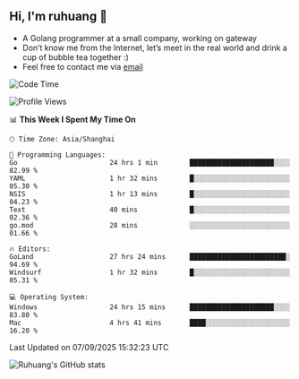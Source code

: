 ## Hi, I'm ruhuang 👋

- A Golang programmer at a small company, working on gateway
- Don’t know me from the Internet, let’s meet in the real world and drink a cup of bubble tea together :)
- Feel free to contact me via [email](mailto:ruhuang2001@gmail.com)
<!--START_SECTION:waka-->
![Code Time](http://img.shields.io/badge/Code%20Time-901%20hrs%2046%20mins-blue)

![Profile Views](http://img.shields.io/badge/Profile%20Views-0-blue)

📊 **This Week I Spent My Time On** 

```text
🕑︎ Time Zone: Asia/Shanghai

💬 Programming Languages: 
Go                       24 hrs 1 min        █████████████████████░░░░   82.99 % 
YAML                     1 hr 32 mins        █░░░░░░░░░░░░░░░░░░░░░░░░   05.30 % 
NSIS                     1 hr 13 mins        █░░░░░░░░░░░░░░░░░░░░░░░░   04.23 % 
Text                     40 mins             █░░░░░░░░░░░░░░░░░░░░░░░░   02.36 % 
go.mod                   28 mins             ░░░░░░░░░░░░░░░░░░░░░░░░░   01.66 % 

🔥 Editors: 
GoLand                   27 hrs 24 mins      ████████████████████████░   94.69 % 
Windsurf                 1 hr 32 mins        █░░░░░░░░░░░░░░░░░░░░░░░░   05.31 % 

💻 Operating System: 
Windows                  24 hrs 15 mins      █████████████████████░░░░   83.80 % 
Mac                      4 hrs 41 mins       ████░░░░░░░░░░░░░░░░░░░░░   16.20 % 
```


 Last Updated on 07/09/2025 15:32:23 UTC
<!--END_SECTION:waka-->

![Ruhuang's GitHub stats](https://github-readme-stats.vercel.app/api?username=ruhuang2001&count_private=true&hide_title=true&show_icons=true&theme=vue)

